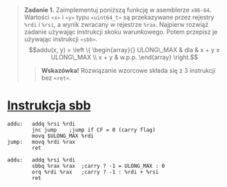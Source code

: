 > **Zadanie 1.** Zaimplementuj poniższą funkcję w asemblerze `x86-64`. Wartości `«x»` i `«y»` typu `«uint64_t»` są przekazywane przez rejestry `%rdi` i `%rsi`, a wynik zwracany w rejestrze `%rax`. Najpierw rozwiąż zadanie używając instrukcji skoku warunkowego. Potem przepisz je używając instrukcji `«sbb»`.
>$$addu(x, y) = \left \{ \begin{array}{}
> ULONG\_MAX & dla & x + y ≥ ULONG\_MAX \\
> x + y & w.p.p.
> \end{array} \right.$$
>> **Wskazówka!** Rozwiązanie wzorcowe składa się z 3 instrukcji bez `«ret»`.

# [Instrukcja sbb](https://www.felixcloutier.com/x86/sbb)


```assembly
addu:   addq %rsi %rdi
        jnc jump    ;jump if CF = 0 (carry flag)
        movq $ULONG_MAX %rdi
jump:   movq %rdi %rax
        ret
```

```assembly
addu:   addq %rsi %rdi
        sbbq %rax %rax  ;carry ? -1 = ULONG_MAX : 0
        orq %rdi %rax   ;carry ? -1 : %rdi + %rsi
        ret
```